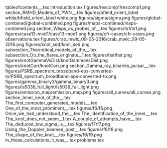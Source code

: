 tableofcontents__.tex
introduction.tex
figures/rescomp1/rescomp1.png
section_RMHD_Models_of_PWN__.tex
figures/bfield_orient_label white/bfield_orient_label white.png
figures/sigma/sigma.png
figures/global-combined/global-combined.png
figures/maps-combined/maps-combined.png
section_Wisps_as_probes_of__.tex
figures/ts1/ts1.png
figures/case13-mod1/case13-mod1.png
figures/cfr-cases/cfr-cases.png
observations.tex
figures/crab_mwlc_09-05-2016/crab_mwlc_09-05-2016.png
figures/knot_sed/knot_sed.png
subsection_Theoretical_models_of_the__.tex
subsection_Do_the_flares_originate__1.tex
figures/hst/hst.png
figures/knotGammaVsDist/knotGammaVsDist.png
figures/knotCorr/knotCorr.png
section_Gamma_ray_binaries_pulsar__.tex
figures/PSRB_spectrum_broadband-eps-converted-to/PSRB_spectrum_broadband-eps-converted-to.png
figures/gamma_binary3/gamma_binary3.png
figures/ls5039_full_light/ls5039_full_light.png
figures/emission_map/emission_map.png
figures/all_curves/all_curves.png
section_Inner_knot_of_the__.tex
The_first_computer_generated_models__.tex
One_of_the_most_prominent__.tex
figures/f6/f6.png
Once_we_had_understood_the__.tex
The_identification_of_the_inner__.tex
The_knot_does_not_seem__1.tex
A_couple_of_attempts_have__.tex
The_deduced_low_sigma_is__.tex
figures/f7/f7.png
Using_the_Doppler_beamed_post__.tex
figures/f8/f8.png
The_shape_of_the_knot__.tex
figures/f9/f9.png
In_these_calculations_it_was__.tex
problems.tex